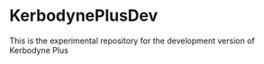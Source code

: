 # KerbodynePlusDev
This is the experimental repository for the development version of Kerbodyne Plus
